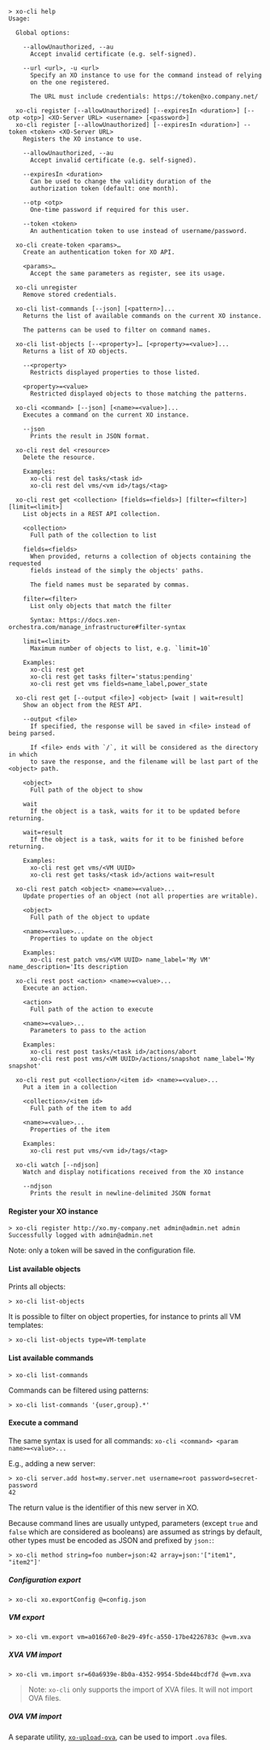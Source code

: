 ```
> xo-cli help
Usage:

  Global options:

    --allowUnauthorized, --au
      Accept invalid certificate (e.g. self-signed).

    --url <url>, -u <url>
      Specify an XO instance to use for the command instead of relying
      on the one registered.

      The URL must include credentials: https://token@xo.company.net/

  xo-cli register [--allowUnauthorized] [--expiresIn <duration>] [--otp <otp>] <XO-Server URL> <username> [<password>]
  xo-cli register [--allowUnauthorized] [--expiresIn <duration>] --token <token> <XO-Server URL>
    Registers the XO instance to use.

    --allowUnauthorized, --au
      Accept invalid certificate (e.g. self-signed).

    --expiresIn <duration>
      Can be used to change the validity duration of the
      authorization token (default: one month).

    --otp <otp>
      One-time password if required for this user.

    --token <token>
      An authentication token to use instead of username/password.

  xo-cli create-token <params>…
    Create an authentication token for XO API.

    <params>…
      Accept the same parameters as register, see its usage.

  xo-cli unregister
    Remove stored credentials.

  xo-cli list-commands [--json] [<pattern>]...
    Returns the list of available commands on the current XO instance.

    The patterns can be used to filter on command names.

  xo-cli list-objects [--<property>]… [<property>=<value>]...
    Returns a list of XO objects.

    --<property>
      Restricts displayed properties to those listed.

    <property>=<value>
      Restricted displayed objects to those matching the patterns.

  xo-cli <command> [--json] [<name>=<value>]...
    Executes a command on the current XO instance.

    --json
      Prints the result in JSON format.

  xo-cli rest del <resource>
    Delete the resource.

    Examples:
      xo-cli rest del tasks/<task id>
      xo-cli rest del vms/<vm id>/tags/<tag>

  xo-cli rest get <collection> [fields=<fields>] [filter=<filter>] [limit=<limit>]
    List objects in a REST API collection.

    <collection>
      Full path of the collection to list

    fields=<fields>
      When provided, returns a collection of objects containing the requested
      fields instead of the simply the objects' paths.

      The field names must be separated by commas.

    filter=<filter>
      List only objects that match the filter

      Syntax: https://docs.xen-orchestra.com/manage_infrastructure#filter-syntax

    limit=<limit>
      Maximum number of objects to list, e.g. `limit=10`

    Examples:
      xo-cli rest get
      xo-cli rest get tasks filter='status:pending'
      xo-cli rest get vms fields=name_label,power_state

  xo-cli rest get [--output <file>] <object> [wait | wait=result]
    Show an object from the REST API.

    --output <file>
      If specified, the response will be saved in <file> instead of being parsed.

      If <file> ends with `/`, it will be considered as the directory in which
      to save the response, and the filename will be last part of the <object> path.

    <object>
      Full path of the object to show

    wait
      If the object is a task, waits for it to be updated before returning.

    wait=result
      If the object is a task, waits for it to be finished before returning.

    Examples:
      xo-cli rest get vms/<VM UUID>
      xo-cli rest get tasks/<task id>/actions wait=result

  xo-cli rest patch <object> <name>=<value>...
    Update properties of an object (not all properties are writable).

    <object>
      Full path of the object to update

    <name>=<value>...
      Properties to update on the object

    Examples:
      xo-cli rest patch vms/<VM UUID> name_label='My VM' name_description='Its description

  xo-cli rest post <action> <name>=<value>...
    Execute an action.

    <action>
      Full path of the action to execute

    <name>=<value>...
      Parameters to pass to the action

    Examples:
      xo-cli rest post tasks/<task id>/actions/abort
      xo-cli rest post vms/<VM UUID>/actions/snapshot name_label='My snapshot'

  xo-cli rest put <collection>/<item id> <name>=<value>...
    Put a item in a collection

    <collection>/<item id>
      Full path of the item to add

    <name>=<value>...
      Properties of the item

    Examples:
      xo-cli rest put vms/<vm id>/tags/<tag>

  xo-cli watch [--ndjson]
    Watch and display notifications received from the XO instance

    --ndjson
      Prints the result in newline-delimited JSON format

```

#### Register your XO instance

```
> xo-cli register http://xo.my-company.net admin@admin.net admin
Successfully logged with admin@admin.net
```

Note: only a token will be saved in the configuration file.

#### List available objects

Prints all objects:

```
> xo-cli list-objects
```

It is possible to filter on object properties, for instance to prints
all VM templates:

```
> xo-cli list-objects type=VM-template
```

#### List available commands

```
> xo-cli list-commands
```

Commands can be filtered using patterns:

```
> xo-cli list-commands '{user,group}.*'
```

#### Execute a command

The same syntax is used for all commands: `xo-cli <command> <param name>=<value>...`

E.g., adding a new server:

```
> xo-cli server.add host=my.server.net username=root password=secret-password
42
```

The return value is the identifier of this new server in XO.

Because command lines are usually untyped, parameters (except `true` and `false` which are considered as
booleans) are assumed as strings by default, other types must be encoded as JSON and prefixed by `json:`:

```
> xo-cli method string=foo number=json:42 array=json:'["item1", "item2"]'
```

##### Configuration export

```
> xo-cli xo.exportConfig @=config.json
```

##### VM export

```
> xo-cli vm.export vm=a01667e0-8e29-49fc-a550-17be4226783c @=vm.xva
```

##### XVA VM import

```
> xo-cli vm.import sr=60a6939e-8b0a-4352-9954-5bde44bcdf7d @=vm.xva
```

> Note: `xo-cli` only supports the import of XVA files. It will not import OVA files.

##### OVA VM import

A separate utility, [`xo-upload-ova`](https://github.com/vatesfr/xen-orchestra/blob/master/@xen-orchestra/upload-ova/README.md), can be used to import `.ova` files.
